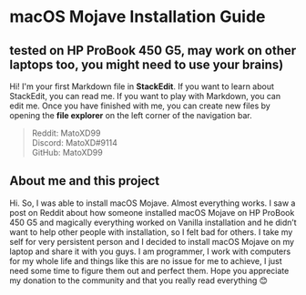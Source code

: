 # macOS Mojave Installation Guide
## tested on HP ProBook 450 G5, may work on other laptops too, you might need to use your brains)

Hi! I'm your first Markdown file in **StackEdit**. If you want to learn about StackEdit, you can read me. If you want to play with Markdown, you can edit me. Once you have finished with me, you can create new files by opening the **file explorer** on the left corner of the navigation bar.

> Reddit: MatoXD99	
> Discord: MatoXD#9114	
> GitHub: MatoXD99

## About me and this project
Hi. So, I was able to install macOS Mojave. Almost everything works. I saw a post on Reddit about how someone installed macOS Mojave on HP ProBook 450 G5 and magically everything worked on Vanilla installation and he didn’t want to help other people with installation, so I felt bad for others. I take my self for very persistent person and I decided to install macOS Mojave on my laptop and share it with you guys. I am programmer, I work with computers for my whole life and things like this are no issue for me to achieve, I just need some time to figure them out and perfect them. 
Hope you appreciate my donation to the community and that you really read everything 😊
